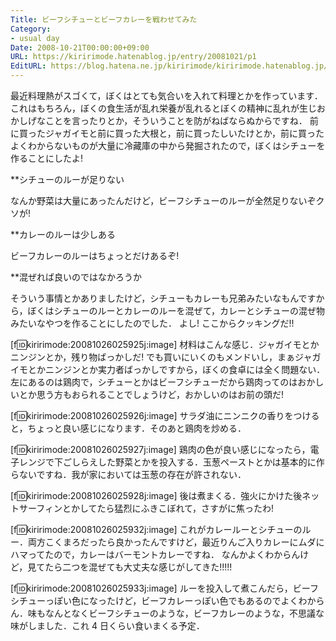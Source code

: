 ```yaml
---
Title: ビーフシチューとビーフカレーを戦わせてみた
Category:
- usual day
Date: 2008-10-21T00:00:00+09:00
URL: https://kiririmode.hatenablog.jp/entry/20081021/p1
EditURL: https://blog.hatena.ne.jp/kiririmode/kiririmode.hatenablog.jp/atom/entry/8454420450078213985
---
```


最近料理熱がスゴくて，ぼくはとても気合いを入れて料理とかを作っています．これはもちろん，ぼくの食生活が乱れ栄養が乱れるとぼくの精神に乱れが生じおかしげなことを言ったりとか，そういうことを防がねばならぬからですね．
前に買ったジャガイモと前に買った大根と，前に買ったしいたけとか，前に買ったよくわからないものが大量に冷藏庫の中から発掘されたので，ぼくはシチューを作ることにしたよ!

**シチューのルーが足りない

なんか野菜は大量にあったんだけど，ビーフシチューのルーが全然足りないぞクソが!

**カレーのルーは少しある

ビーフカレーのルーはちょっとだけあるぞ!

**混ぜれば良いのではなかろうか

そういう事情とかありましたけど，シチューもカレーも兄弟みたいなもんですから，ぼくはシチューのルーとカレーのルーを混ぜて，カレーとシチューの混ぜ物みたいなやつを作ることにしたのでした．
よし! ここからクッキングだ!!

[f:id:kiririmode:20081026025925j:image]
材料はこんな感じ．ジャガイモとかニンジンとか，残り物ばっかしだ!
でも買いにいくのもメンドいし，まぁジャガイモとかニンジンとか実力者ばっかしですから，ぼくの食卓には全く問題ない．
左にあるのは鶏肉で，シチューとかはビーフシチューだから鶏肉ってのはおかしいとか思う方もおられることでしょうけど，おかしいのはお前の頭だ!


[f:id:kiririmode:20081026025926j:image]
サラダ油にニンニクの香りをつけると，ちょっと良い感じになります．そのあと鶏肉を炒める．


[f:id:kiririmode:20081026025927j:image]
鶏肉の色が良い感じになったら，電子レンジで下ごしらえした野菜とかを投入する．玉葱ペーストとかは基本的に作らないですね．我が家においては玉葱の存在が許されない．


[f:id:kiririmode:20081026025928j:image]
後は煮まくる．強火にかけた後ネットサーフィンとかしてたら猛烈にふきこぼれて，さすがに焦ったわ!


[f:id:kiririmode:20081026025932j:image]
これがカレールーとシチューのルー．両方こくまろだったら良かったんですけど，最近りんご入りカレーにムダにハマってたので，カレーはバーモントカレーですね．
なんかよくわからんけど，見てたら二つを混ぜても大丈夫な感じがしてきた!!!!!


[f:id:kiririmode:20081026025933j:image]
ルーを投入して煮こんだら，ビーフシチューっぽい色になったけど，ビーフカレーっぽい色でもあるのでよくわからん．味もなんとなくビーフシチューのような，ビーフカレーのような，不思議な味がしました．これ 4 日くらい食いまくる予定．
